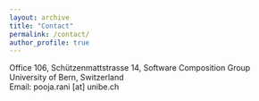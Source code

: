 ```yaml
---
layout: archive
title: "Contact"
permalink: /contact/
author_profile: true
--- 
```

Office 106, Schützenmattstrasse 14, Software Composition Group <br>
University of Bern, Switzerland<br>
Email: pooja.rani [at] unibe.ch
